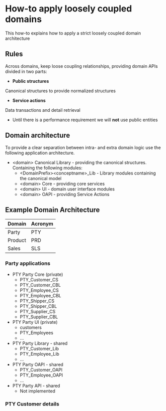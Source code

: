 # How-to apply loosely coupled domains

This how-to explains how to apply a strict loosely coupled domain architecture

## Rules

Across domains, keep loose coupling relationships, providing domain APIs divided in two parts:

* **Public structures**

Canonical structures to provide normalized structures

* **Service actions**

Data transactions and detail retrieval

* Until there is a performance requirement we will **not** use public entities

## Domain architecture

To provide a clear separation between intra- and extra domain logic use the following application architecture.

* \<domain\> Canonical Library - providing the canonical structures. Containing the following modules:
    * \<DomainPrefix\>\<conceptname\>_Lib - Library modules containing the canonical model
    * \<domain\> Core - providing core services
    * \<domain\> UI - domain user interface modules
    * \<domain\> OAPI - providing Service Actions

## Example Domain Architecture

| Domain | Acronym     |
| :------------- | :-------- |
| Party       | PTY |
| Product     | PRD |
| Sales       | SLS |

### Party applications

* PTY Party Core (private)
    * PTY_Customer_CS
    * PTY_Customer_CBL
    * PTY_Employee_CS
    * PTY_Employee_CBL
    * PTY_Shipper_CS
    * PTY_Shipper_CBL
    * PTY_Supplier_CS
    * PTY_Supplier_CBL
* PTY Party UI (private)
    * customers
    * PTY_Employees
    * ...
* PTY Party Library - shared
    * PTY_Customer_Lib
    * PTY_Employee_Lib
    * ...
* PTY Party OAPI - shared
    * PTY_Customer_OAPI
    * PTY_Employee_OAPI
    * ...
* PTY Party API - shared
    * Not implemented

### PTY Customer details
